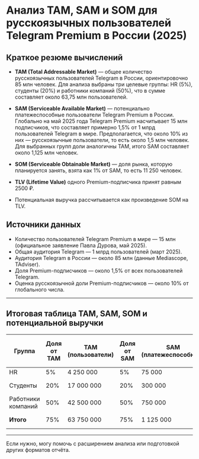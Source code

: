 # Анализ TAM, SAM и SOM для русскоязычных пользователей Telegram Premium в России (2025)

## Краткое резюме вычислений

- **TAM (Total Addressable Market)** — общее количество русскоязычных пользователей Telegram в России, ориентировочно 85 млн человек. Для анализа выбраны три целевые группы: HR (5%), студенты (20%) и работники компаний (50%), что в сумме составляет около 63,75 млн пользователей.

- **SAM (Serviceable Available Market)** — потенциально платежеспособные пользователи Telegram Premium в России. Глобально на май 2025 года Telegram Premium насчитывает 15 млн подписчиков, что составляет примерно 1,5% от 1 млрд пользователей Telegram в мире. Предполагается, что около 10% из них — русскоязычные пользователи, то есть около 1,5 млн человек. Для выбранных групп доли аналогичны TAM, итого SAM составляет около 1,125 млн человек.

- **SOM (Serviceable Obtainable Market)** — доля рынка, которую планируется занять, взята как 1% от SAM, то есть 11 250 человек.

- **TLV (Lifetime Value)** одного Premium-подписчика принят равным 2500 ₽.

- Потенциальная выручка рассчитывается как произведение SOM на TLV.

## Источники данных

- Количество пользователей Telegram Premium в мире — 15 млн (официальное заявление Павла Дурова, май 2025).
- Общая аудитория Telegram — 1 млрд пользователей (март 2025).
- Аудитория Telegram в России — около 85 млн (данные Mediascope, TAdviser).
- Доля Premium-подписчиков — около 1,5% от всех пользователей Telegram.
- Оценка русскоязычной доли Premium-подписчиков — около 10% от глобального числа.

---

## Итоговая таблица TAM, SAM, SOM и потенциальной выручки

| Группа             | Доля от TAM | TAM (пользователи) | Доля от SAM | SAM (платежеспособные) | SOM (1% от SAM) | Потенциальная выручка (₽) |
|--------------------|-------------|--------------------|-------------|------------------------|-----------------|---------------------------|
| HR                 | 5%          | 4 250 000          | 5%          | 75 000                 | 750             | 1 875 000                 |
| Студенты           | 20%         | 17 000 000         | 20%         | 300 000                | 3 000           | 7 500 000                 |
| Работники компаний | 50%         | 42 500 000         | 50%         | 750 000                | 7 500           | 18 750 000                |
| **Итого**          | 75%         | 63 750 000         | 75%         | 1 125 000              | 11 250          | 28 125 000                |

---

Если нужно, могу помочь с расширением анализа или подготовкой других форматов отчёта.
